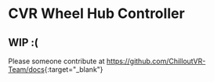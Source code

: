 # CVR Wheel Hub Controller <div class="whitelisted" data-list="PW"></div>

## WIP :(

Please someone contribute at <https://github.com/ChilloutVR-Team/docs>{:target="_blank"}
